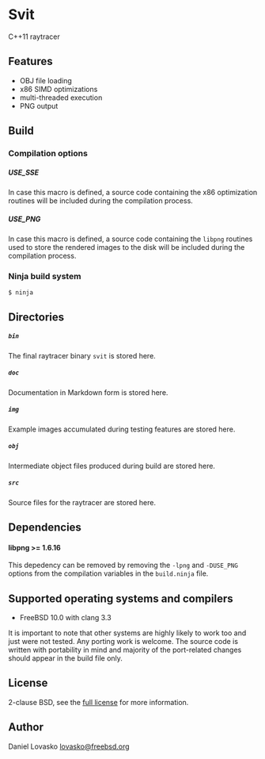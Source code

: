 # Svit
C++11 raytracer

## Features
 * OBJ file loading
 * x86 SIMD optimizations
 * multi-threaded execution
 * PNG output

## Build
### Compilation options
##### USE_SSE
In case this macro is defined, a source code containing the x86
optimization routines will be included during the compilation process.

##### USE_PNG
In case this macro is defined, a source code containing the `libpng` routines
used to store the rendered images to the disk will be included during the
compilation process.

### Ninja build system
```
$ ninja
```

## Directories
##### `bin`
The final raytracer binary `svit` is stored here.

##### `doc`
Documentation in Markdown form is stored here.

##### `img`
Example images accumulated during testing features are stored here.

##### `obj`
Intermediate object files produced during build are stored here.

##### `src`
Source files for the raytracer are stored here.

## Dependencies
#### libpng >= 1.6.16
This depedency can be removed by removing the `-lpng` and `-DUSE_PNG` options
from the compilation variables in the `build.ninja` file.

## Supported operating systems and compilers
 * FreeBSD 10.0 with clang 3.3

It is important to note that other systems are highly likely to work too and
just were not tested. Any porting work is welcome. The source code is written
with portability in mind and majority of the port-related changes should appear
in the build file only.

## License
2-clause BSD, see the [full license](LICENSE) for more information.

## Author
Daniel Lovasko lovasko@freebsd.org

